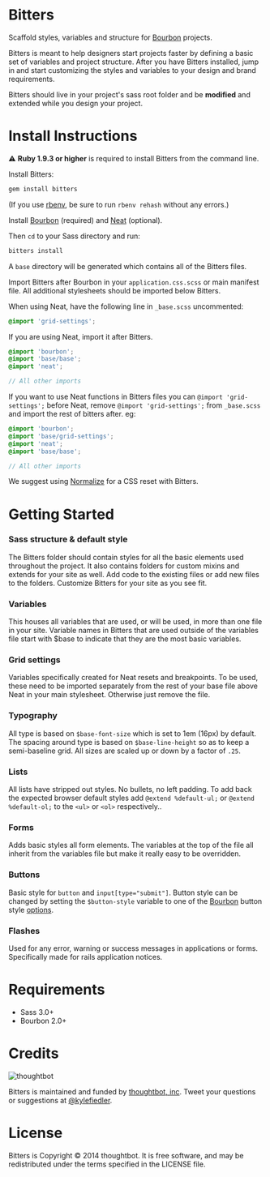 Bitters
===
Scaffold styles, variables and structure for [Bourbon](http://bourbon.io) projects.

Bitters is meant to help designers start projects faster by defining a basic set of variables and project structure. After you have Bitters installed, jump in and start customizing the styles and variables to your design and brand requirements.

Bitters should live in your project's sass root folder and be **modified** and extended while you design your project.

Install Instructions
===
:warning: **Ruby 1.9.3 or higher** is required to install Bitters from the command line.

Install Bitters:

```bash
gem install bitters
```

(If you use [rbenv](https://github.com/sstephenson/rbenv), be sure to run `rbenv rehash` without any errors.)

Install [Bourbon](https://github.com/thoughtbot/bourbon#install-for-rails-31) (required) and [Neat](https://github.com/thoughtbot/neat#install-instructions) (optional).

Then `cd` to your Sass directory and run:

```bash
bitters install
```

A `base` directory will be generated which contains all of the Bitters files.

Import Bitters after Bourbon in your `application.css.scss` or main manifest file. All additional stylesheets should be imported below Bitters.

When using Neat, have the following line in `_base.scss` uncommented:

```scss
@import 'grid-settings';
```

If you are using Neat, import it after Bitters.

```scss
@import 'bourbon';
@import 'base/base';
@import 'neat';

// All other imports
```

If you want to use Neat functions in Bitters files you can `@import 'grid-settings';` before Neat, remove `@import 'grid-settings';` from `_base.scss` and import the rest of bitters after. eg:

```scss
@import 'bourbon';
@import 'base/grid-settings';
@import 'neat';
@import 'base/base';

// All other imports
```
We suggest using [Normalize](http://necolas.github.io/normalize.css/) for a CSS reset with Bitters.

Getting Started
===

### Sass structure & default style
The Bitters folder should contain styles for all the basic elements used throughout the project. It also contains folders for custom mixins and extends for your site as well. Add code to the existing files or add new files to the folders. Customize Bitters for your site as you see fit.

### Variables
This houses all variables that are used, or will be used, in more than one file in your site. Variable names in Bitters that are used outside of the variables file start with $base to indicate that they are the most basic variables.

### Grid settings
Variables specifically created for Neat resets and breakpoints. To be used, these need to be imported separately from the rest of your base file above Neat in your main stylesheet. Otherwise just remove the file.

### Typography
All type is based on `$base-font-size` which is set to 1em (16px) by default. The spacing around type is based on `$base-line-height` so as to keep a semi-baseline grid. All sizes are scaled up or down by a factor of `.25`.

### Lists
All lists have stripped out styles. No bullets, no left padding. To add back the expected browser default styles add `@extend %default-ul;` or `@extend %default-ol;` to the `<ul>` or `<ol>` respectively..

### Forms
Adds basic styles all form elements. The variables at the top of the file all inherit from the variables file but make it really easy to be overridden.

### Buttons
Basic style for `button` and `input[type="submit"]`. Button style can be changed by setting the `$button-style` variable to one of the [Bourbon](http://bourbon.io) button style [options](http://bourbon.io/docs/#buttons).

### Flashes
Used for any error, warning or success messages in applications or forms. Specifically made for rails application notices.

Requirements
===
- Sass 3.0+
- Bourbon 2.0+

Credits
===

![thoughtbot](http://thoughtbot.com/images/tm/logo.png)

Bitters is maintained and funded by [thoughtbot, inc](http://thoughtbot.com/community). Tweet your questions or suggestions at [@kylefiedler](https://twitter.com/kylefiedler).

License
===

Bitters is Copyright © 2014 thoughtbot. It is free software, and may be redistributed under the terms specified in the LICENSE file.
